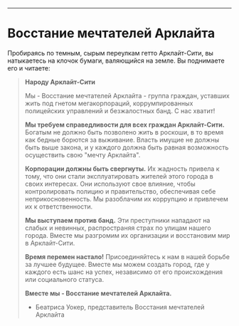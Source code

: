 
---

# Восстание мечтателей Арклайта

Пробираясь по темным, сырым переулкам гетто Арклайт-Сити, вы натыкаетесь на клочок бумаги, валяющийся на земле. Вы поднимаете его и читаете:

> **Народу Арклайт-Сити**
>
> Мы - Восстание мечтателей Арклайта - группа граждан, уставших жить под гнетом мегакорпораций, коррумпированных полицейских управлений и безжалостных банд. С нас хватит!
>
> **Мы требуем справедливости для всех граждан Арклайт-Сити.** Богатым не должно быть позволено жить в роскоши, в то время как бедные борются за выживание. Власть имущие не должны быть выше закона, и у каждого должна быть равная возможность осуществить свою "мечту Арклайта".
>
> **Корпорации должны быть свергнуты.** Их жадность привела к тому, что они стали эксплуатировать жителей этого города в своих интересах. Они используют свое влияние, чтобы контролировать полицию и правительство, обеспечивая себе неприкосновенность. Мы разоблачим их коррупцию и привлечем их к ответственности.
>
> **Мы выступаем против банд.** Эти преступники нападают на слабых и невинных, распространяя страх по улицам нашего города. Вместе мы разгромим их организации и восстановим мир в Арклайт-Сити.
>
> **Время перемен настало!** Присоединяйтесь к нам в нашей борьбе за лучшее будущее. Вместе мы можем создать город, где у каждого есть шанс на успех, независимо от его происхождения или социального статуса.
>
> **Вместе мы - Восстание мечтателей Арклайта.**
>
> - Беатриса Уокер, представитель Восстания мечтателей Арклайта
